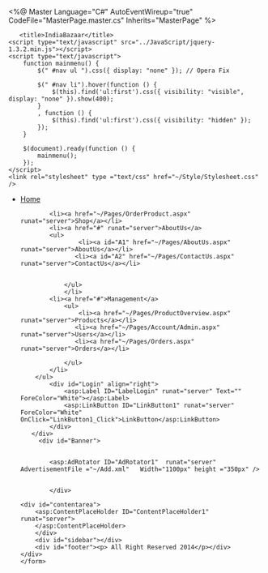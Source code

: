 <%@ Master Language="C#" AutoEventWireup="true" CodeFile="MasterPage.master.cs" Inherits="MasterPage" %>

<!DOCTYPE html>

<html xmlns="http://www.w3.org/1999/xhtml">
<head runat="server">
        <link rel="shortcut icon" href="favicon.ico" />

       <title>IndiaBazaar</title>
    <script type="text/javascript" src="../JavaScript/jquery-1.3.2.min.js"></script>
    <script type="text/javascript">
        function mainmenu() {
            $(" #nav ul ").css({ display: "none" }); // Opera Fix

            $(" #nav li").hover(function () {
                $(this).find('ul:first').css({ visibility: "visible", display: "none" }).show(400);
            }
            , function () {
                $(this).find('ul:first').css({ visibility: "hidden" });
            });
        }

        $(document).ready(function () {
            mainmenu();
        });
    </script>
    <link rel="stylesheet" type ="text/css" href="~/Style/Stylesheet.css" />
</head>
<body>
    <form id="form1" runat="server">
    <div id="wrapper">
        <div id="navigation">
        <ul id="nav">
            <li><a href="~/Pages/Home.aspx" runat="server">Home</a></li>
             
            <li><a href="~/Pages/OrderProduct.aspx" runat="server">Shop</a></li>
            <li><a href="#" runat="server">AboutUs</a>
            <ul>
                    <li><a id="A1" href="~/Pages/AboutUs.aspx" runat="server">AboutUs</a></li>
                   <li><a id="A2" href="~/Pages/ContactUs.aspx" runat="server">ContactUs</a></li>
                   

                </ul>
                </li>
            <li><a href="#">Management</a>
                <ul>
                    <li><a href="~/Pages/ProductOverview.aspx" runat="server">Products</a></li>
                   <li><a href="~/Pages/Account/Admin.aspx" runat="server">Users</a></li>
                   <li><a href="~/Pages/Orders.aspx" runat="server">Orders</a></li>

                </ul>
            </li>
        </ul>
            <div id="Login" align="right">
                <asp:Label ID="LabelLogin" runat="server" Text="" ForeColor="White"></asp:Label>
                <asp:LinkButton ID="LinkButton1" runat="server" ForeColor="White" OnClick="LinkButton1_Click">LinkButton</asp:LinkButton>
            </div>
       </div>
         <div id="Banner">
            
           
            <asp:AdRotator ID="AdRotator1"  runat="server" AdvertisementFile ="~/Add.xml"   Width="1100px" height ="350px" />
          
          
            </div>
    
    <div id="contentarea">
        <asp:ContentPlaceHolder ID="ContentPlaceHolder1" runat="server">
        </asp:ContentPlaceHolder>
        </div>
        <div id="sidebar"></div>
        <div id="footer"><p> All Right Reserved 2014</p></div>
    </div>
    </form>
</body>
</html>
